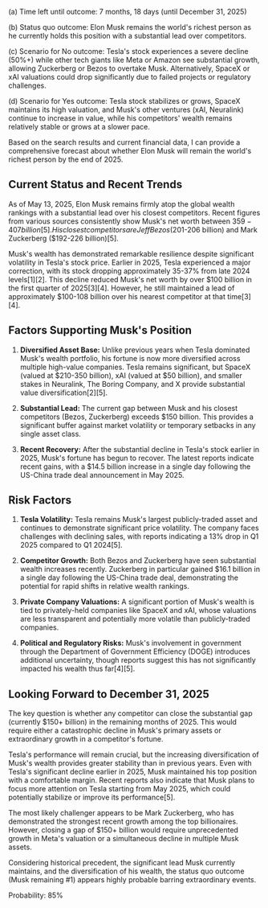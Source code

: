(a) Time left until outcome: 7 months, 18 days (until December 31, 2025)

(b) Status quo outcome: Elon Musk remains the world's richest person as he currently holds this position with a substantial lead over competitors.

(c) Scenario for No outcome: Tesla's stock experiences a severe decline (50%+) while other tech giants like Meta or Amazon see substantial growth, allowing Zuckerberg or Bezos to overtake Musk. Alternatively, SpaceX or xAI valuations could drop significantly due to failed projects or regulatory challenges.

(d) Scenario for Yes outcome: Tesla stock stabilizes or grows, SpaceX maintains its high valuation, and Musk's other ventures (xAI, Neuralink) continue to increase in value, while his competitors' wealth remains relatively stable or grows at a slower pace.

Based on the search results and current financial data, I can provide a comprehensive forecast about whether Elon Musk will remain the world's richest person by the end of 2025.

## Current Status and Recent Trends

As of May 13, 2025, Elon Musk remains firmly atop the global wealth rankings with a substantial lead over his closest competitors. Recent figures from various sources consistently show Musk's net worth between $359-407 billion[5]. His closest competitors are Jeff Bezos ($201-206 billion) and Mark Zuckerberg ($192-226 billion)[5].

Musk's wealth has demonstrated remarkable resilience despite significant volatility in Tesla's stock price. Earlier in 2025, Tesla experienced a major correction, with its stock dropping approximately 35-37% from late 2024 levels[1][2]. This decline reduced Musk's net worth by over $100 billion in the first quarter of 2025[3][4]. However, he still maintained a lead of approximately $100-108 billion over his nearest competitor at that time[3][4].

## Factors Supporting Musk's Position

1. **Diversified Asset Base:** Unlike previous years when Tesla dominated Musk's wealth portfolio, his fortune is now more diversified across multiple high-value companies. Tesla remains significant, but SpaceX (valued at $210-350 billion), xAI (valued at $50 billion), and smaller stakes in Neuralink, The Boring Company, and X provide substantial value diversification[2][5].

2. **Substantial Lead:** The current gap between Musk and his closest competitors (Bezos, Zuckerberg) exceeds $150 billion. This provides a significant buffer against market volatility or temporary setbacks in any single asset class.

3. **Recent Recovery:** After the substantial decline in Tesla's stock earlier in 2025, Musk's fortune has begun to recover. The latest reports indicate recent gains, with a $14.5 billion increase in a single day following the US-China trade deal announcement in May 2025.

## Risk Factors

1. **Tesla Volatility:** Tesla remains Musk's largest publicly-traded asset and continues to demonstrate significant price volatility. The company faces challenges with declining sales, with reports indicating a 13% drop in Q1 2025 compared to Q1 2024[5].

2. **Competitor Growth:** Both Bezos and Zuckerberg have seen substantial wealth increases recently. Zuckerberg in particular gained $16.1 billion in a single day following the US-China trade deal, demonstrating the potential for rapid shifts in relative wealth rankings.

3. **Private Company Valuations:** A significant portion of Musk's wealth is tied to privately-held companies like SpaceX and xAI, whose valuations are less transparent and potentially more volatile than publicly-traded companies.

4. **Political and Regulatory Risks:** Musk's involvement in government through the Department of Government Efficiency (DOGE) introduces additional uncertainty, though reports suggest this has not significantly impacted his wealth thus far[4][5].

## Looking Forward to December 31, 2025

The key question is whether any competitor can close the substantial gap (currently $150+ billion) in the remaining months of 2025. This would require either a catastrophic decline in Musk's primary assets or extraordinary growth in a competitor's fortune.

Tesla's performance will remain crucial, but the increasing diversification of Musk's wealth provides greater stability than in previous years. Even with Tesla's significant decline earlier in 2025, Musk maintained his top position with a comfortable margin. Recent reports also indicate that Musk plans to focus more attention on Tesla starting from May 2025, which could potentially stabilize or improve its performance[5].

The most likely challenger appears to be Mark Zuckerberg, who has demonstrated the strongest recent growth among the top billionaires. However, closing a gap of $150+ billion would require unprecedented growth in Meta's valuation or a simultaneous decline in multiple Musk assets.

Considering historical precedent, the significant lead Musk currently maintains, and the diversification of his wealth, the status quo outcome (Musk remaining #1) appears highly probable barring extraordinary events.

Probability: 85%